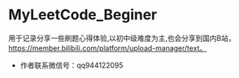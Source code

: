 # MyLeetCode_Beginer
用于记录分享一些刷题心得体验,以初中级难度为主,也会分享到国内B站，https://member.bilibili.com/platform/upload-manager/text。
- 作者联系微信号：qq944122095
